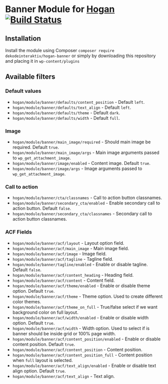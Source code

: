 # Banner Module for [Hogan](https://github.com/dekodeinteraktiv/hogan-banner) [![Build Status](https://travis-ci.org/DekodeInteraktiv/hogan-banner.svg?branch=master)](https://travis-ci.org/DekodeInteraktiv/hogan-banner)

## Installation
Install the module using Composer `composer require dekodeinteraktiv/hogan-banner` or simply by downloading this repository and placing it in `wp-content/plugins`

## Available filters
### Default values
- `hogan/module/banner/defaults/content_position` - Default `left`.
- `hogan/module/banner/defaults/text_align` - Default `left`.
- `hogan/module/banner/defaults/theme` - Default `dark`.
- `hogan/module/banner/defaults/width` - Default `full`.

### Image
- `hogan/module/banner/main_image/required` - Should main image be required. Default `true`.
- `hogan/module/banner/main_image/args` - Main image arguments passed to `wp_get_attachment_image`.
- `hogan/module/banner/image/enabled` - Content image. Default `true`.
- `hogan/module/banner/image/args` - Image arguments passed to `wp_get_attachment_image`.

### Call to action
- `hogan/module/banner/cta/classnames` - Call to action button classnames.
- `hogan/module/banner/secondary_cta/enabled` - Enable secondary call to action button. Default `false`.
- `hogan/module/banner/secondary_cta/classnames` - Secondary call to action button classnames.

### ACF Fields
- `hogan/module/banner/acf/layout` - Layout option field.
- `hogan/module/banner/acf/main_image` - Main image field.
- `hogan/module/banner/acf/image` - Image field.
- `hogan/module/banner/acf/tagline` - Tagline field.
- `hogan/module/banner/tagline/enabled` - Enable or disable tagline. Default `false`.
- `hogan/module/banner/acf/content_heading` - Heading field.
- `hogan/module/banner/acf/content` - Content field.
- `hogan/module/banner/acf/theme/enabled` - Enable or disable theme option. Default `true`.
- `hogan/module/banner/acf/theme` - Theme option. Used to create different color themes.
- `hogan/module/banner/acf/theme_on_full` - True/false select if we want background color on full layout.
- `hogan/module/banner/acf/width/enabled` - Enable or disable width option. Default `true`.
- `hogan/module/banner/acf/width` - Width option. Used to select if is banner should be inside grid or 100% page width.
- `hogan/module/banner/acf/content_position/enabled` - Enable or disable content position. Default `true`.
- `hogan/module/banner/acf/content_position` - Content position.
- `hogan/module/banner/acf/content_position_full` - Content position when `full` layout is selected.
- `hogan/module/banner/acf/text_align/enabled` - Enable or disable text align option. Default `true`.
- `hogan/module/banner/acf/text_align` - Text align.
